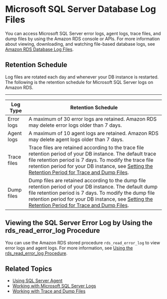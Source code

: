 # Microsoft SQL Server Database Log Files<a name="USER_LogAccess.Concepts.SQLServer"></a>

You can access Microsoft SQL Server error logs, agent logs, trace files, and dump files by using the Amazon RDS console or APIs\. For more information about viewing, downloading, and watching file\-based database logs, see [Amazon RDS Database Log Files](USER_LogAccess.md)\. 

## Retention Schedule<a name="USER_LogAccess.Concepts.SQLServer.Retention"></a>

Log files are rotated each day and whenever your DB instance is restarted\. The following is the retention schedule for Microsoft SQL Server logs on Amazon RDS\. 


****  

| Log Type | Retention Schedule | 
| --- | --- | 
|  Error logs  |  A maximum of 30 error logs are retained\. Amazon RDS may delete error logs older than 7 days\.    | 
|  Agent logs  |  A maximum of 10 agent logs are retained\. Amazon RDS may delete agent logs older than 7 days\.    | 
|  Trace files  |  Trace files are retained according to the trace file retention period of your DB instance\. The default trace file retention period is 7 days\. To modify the trace file retention period for your DB instance, see [Setting the Retention Period for Trace and Dump Files](Appendix.SQLServer.CommonDBATasks.TraceFiles.md#Appendix.SQLServer.CommonDBATasks.TraceFiles.PurgeTraceFiles)\.   | 
|  Dump files  |  Dump files are retained according to the dump file retention period of your DB instance\. The default dump file retention period is 7 days\. To modify the dump file retention period for your DB instance, see [Setting the Retention Period for Trace and Dump Files](Appendix.SQLServer.CommonDBATasks.TraceFiles.md#Appendix.SQLServer.CommonDBATasks.TraceFiles.PurgeTraceFiles)\.   | 

## Viewing the SQL Server Error Log by Using the rds\_read\_error\_log Procedure<a name="USER_LogAccess.Concepts.SQLServer.Proc"></a>

You can use the Amazon RDS stored procedure `rds_read_error_log` to view error logs and agent logs\. For more information, see [Using the rds\_read\_error\_log Procedure](Appendix.SQLServer.CommonDBATasks.Logs.md#Appendix.SQLServer.CommonDBATasks.Logs.SP)\. 

## Related Topics<a name="USER_LogAccess.Concepts.SQLServer.Related"></a>
+ [Using SQL Server Agent](Appendix.SQLServer.CommonDBATasks.Agent.md)
+ [Working with Microsoft SQL Server Logs](Appendix.SQLServer.CommonDBATasks.Logs.md)
+ [Working with Trace and Dump Files](Appendix.SQLServer.CommonDBATasks.TraceFiles.md)